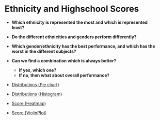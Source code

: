 # Ethnicity and Highschool Scores

- __Which ethnicity is represented the most and which is represented least?__
- __Do the different ethnicities and genders perform differently?__
- __Which gender/ethnicity has the best performance, and which has the worst in the different subjects?__
- __Can we find a combination which is always better?__
  - __If yes, which one?__
  - __If no, then what about overall performance?__

- [Distributions (Pie chart)](Datavis/PieChart.html)
- [Distributions (Histogram)](Datavis/Histogram.html)
- [Score (Heatmap)](Datavis/Heatmap.html)
- [Score (ViolinPlot)](Datavis/ViolinPlot.html)
